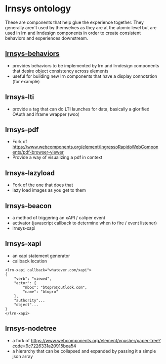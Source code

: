# lrnsys ontology
These are components that help glue the experience together. They generally aren't used by themselves as they are at the atomic level but are used in lrn and lrndesign components in order to create consistent behaviors and experiences downstream.
## [lrnsys-behaviors](https://github.com/LRNWebComponents/lrnsys-behaviors)
- provides behaviors to be implemented by lrn and lrndesign components that desire object consistency across elements
- useful for building new lrn components that have a display connotation (for example)
## lrnsys-lti
- provide a tag that can do LTI launches for data, basically a glorified OAuth and iframe wrapper (woo)
## lrnsys-pdf
- Fork of https://www.webcomponents.org/element/IngressoRapidoWebComponents/pdf-browser-viewer
- Provide a way of visualizing a pdf in context
## lrnsys-lazyload
- Fork of the one that does that
- lazy load images as you get to them
## lrnsys-beacon
- a method of triggering an xAPI / caliper event
- activator (javascript callback to determine when to fire / event listener)
- lrnsys-xapi
## lrnsys-xapi
- an xapi statement generator
- callback location
```
<lrn-xapi callback="whatever.com/xapi">
{
	"verb": "viewed",
	"actor": {
		"mbox": "btopro@outlook.com",
		"name": "btopro"
	},
	"authority"...
	"object"...
}
</lrn-xapi>
```
## lrnsys-nodetree
- a fork of https://www.webcomponents.org/element/vpusher/paper-tree?code=9c7226331a20915bea54
- a hierarchy that can be collapsed and expanded by passing it a simple json array
